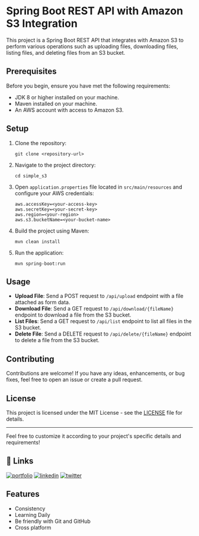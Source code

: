 # Spring Boot REST API with Amazon S3 Integration

This project is a Spring Boot REST API that integrates with Amazon S3 to perform various operations such as uploading files, downloading files, listing files, and deleting files from an S3 bucket.

## Prerequisites

Before you begin, ensure you have met the following requirements:

- JDK 8 or higher installed on your machine.
- Maven installed on your machine.
- An AWS account with access to Amazon S3.

## Setup

1. Clone the repository:

    ```
    git clone <repository-url>
    ```

2. Navigate to the project directory:

    ```
    cd simple_s3
    ```

3. Open `application.properties` file located in `src/main/resources` and configure your AWS credentials:

    ```
    aws.accessKey=<your-access-key>
    aws.secretKey=<your-secret-key>
    aws.region=<your-region>
    aws.s3.bucketName=<your-bucket-name>
    ```

4. Build the project using Maven:

    ```
    mvn clean install
    ```

5. Run the application:

    ```
    mvn spring-boot:run
    ```

## Usage

- **Upload File**: Send a POST request to `/api/upload` endpoint with a file attached as form data.
- **Download File**: Send a GET request to `/api/download/{fileName}` endpoint to download a file from the S3 bucket.
- **List Files**: Send a GET request to `/api/list` endpoint to list all files in the S3 bucket.
- **Delete File**: Send a DELETE request to `/api/delete/{fileName}` endpoint to delete a file from the S3 bucket.

## Contributing

Contributions are welcome! If you have any ideas, enhancements, or bug fixes, feel free to open an issue or create a pull request.

## License

This project is licensed under the MIT License - see the [LICENSE](LICENSE) file for details.

---

Feel free to customize it according to your project's specific details and requirements!
## 🔗 Links
[![portfolio](https://img.shields.io/badge/my_portfolio-000?style=for-the-badge&logo=ko-fi&logoColor=white)](https://himanshusinghtomar/)
[![linkedin](https://img.shields.io/badge/linkedin-0A66C2?style=for-the-badge&logo=linkedin&logoColor=white)](https://www.linkedin.com/in/himanshu-singh-tomar-107066153/)
[![twitter](https://img.shields.io/badge/twitter-1DA1F2?style=for-the-badge&logo=twitter&logoColor=white)](https://twitter.com/himanshu_tomar4/)


## Features

- Consistency
- Learning Daily
- Be friendly with Git and GitHub
- Cross platform

